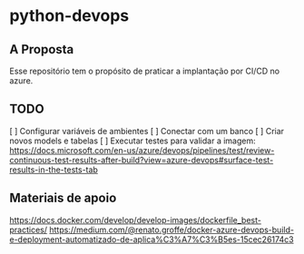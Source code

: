# python-devops

## A Proposta
Esse repositório tem o propósito de praticar a implantação por CI/CD no azure.

## TODO

[ ] Configurar variáveis de ambientes
[ ] Conectar com um banco
[ ] Criar novos models e tabelas
[ ] Executar testes para validar a imagem: https://docs.microsoft.com/en-us/azure/devops/pipelines/test/review-continuous-test-results-after-build?view=azure-devops#surface-test-results-in-the-tests-tab


## Materiais de apoio
https://docs.docker.com/develop/develop-images/dockerfile_best-practices/
https://medium.com/@renato.groffe/docker-azure-devops-build-e-deployment-automatizado-de-aplica%C3%A7%C3%B5es-15cec26174c3
